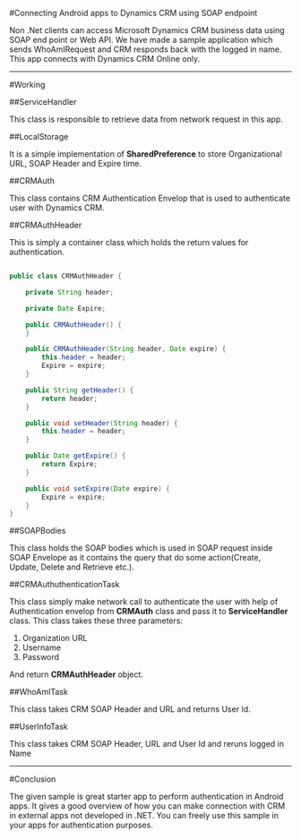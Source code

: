 #Connecting Android apps to Dynamics CRM using SOAP endpoint

Non .Net clients can access Microsoft Dynamics CRM business data using SOAP end point or Web API. 
We have made a sample application which sends WhoAmIRequest and CRM responds back with the logged in name. 
This app connects with Dynamics CRM Online only.

--------

#Working

##ServiceHandler

This class is responsible to retrieve data from network request in this app.

##LocalStorage

It is a simple implementation of **SharedPreference** to store Organizational URL, SOAP Header and Expire time.

##CRMAuth

This class contains CRM Authentication Envelop that is used to authenticate user with Dynamics CRM.

##CRMAuthHeader

This is simply a container class which holds the return values for authentication.

```java

public class CRMAuthHeader {

    private String header;

    private Date Expire;

    public CRMAuthHeader() {
    }

    public CRMAuthHeader(String header, Date expire) {
        this.header = header;
        Expire = expire;
    }

    public String getHeader() {
        return header;
    }

    public void setHeader(String header) {
        this.header = header;
    }

    public Date getExpire() {
        return Expire;
    }

    public void setExpire(Date expire) {
        Expire = expire;
    }
}
```

##SOAPBodies

This class holds the SOAP bodies which is used in SOAP request inside SOAP Envelope as it contains the query that do some 
action(Create, Update, Delete and Retrieve etc.).

##CRMAuthuthenticationTask

This class simply make network call to authenticate the user with help of Authentication envelop from **CRMAuth** class and pass 
it to **ServiceHandler** class. This class takes these three parameters:
 
 1. Organization URL
 2. Username
 3. Password
 
And return **CRMAuthHeader** object.

##WhoAmITask

This class takes CRM SOAP Header and URL and returns User Id.

##UserInfoTask

This class takes CRM SOAP Header, URL and User Id and reruns logged in Name

-------

#Conclusion

The given sample is great starter app to perform authentication in Android apps. It gives a good overview of how you can make connection with CRM in external apps not developed in .NET. You can freely use this sample in your apps for authentication purposes.
